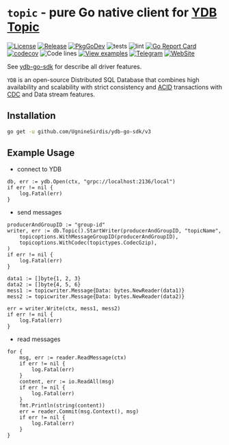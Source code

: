 # `topic` - pure Go native client for [YDB Topic](https://ydb.tech/en/docs/concepts/topic)
[![License](https://img.shields.io/badge/License-Apache%202.0-blue.svg)](https://github.com/ydb-platform/ydb/blob/main/LICENSE)
[![Release](https://img.shields.io/github/v/release/ydb-platform/ydb-go-sdk.svg?style=flat-square)](https://github.com/ydb-platform/ydb-go-sdk/releases)
[![PkgGoDev](https://pkg.go.dev/badge/github.com/UgnineSirdis/ydb-go-sdk/v3)](https://pkg.go.dev/github.com/UgnineSirdis/ydb-go-sdk/v3/topic)
![tests](https://github.com/ydb-platform/ydb-go-sdk/workflows/tests/badge.svg?branch=master)
![lint](https://github.com/ydb-platform/ydb-go-sdk/workflows/lint/badge.svg?branch=master)
[![Go Report Card](https://goreportcard.com/badge/github.com/UgnineSirdis/ydb-go-sdk/v3)](https://goreportcard.com/report/github.com/UgnineSirdis/ydb-go-sdk/v3)
[![codecov](https://codecov.io/gh/ydb-platform/ydb-go-sdk/branch/master/graph/badge.svg?precision=2)](https://app.codecov.io/gh/ydb-platform/ydb-go-sdk)
![Code lines](https://sloc.xyz/github/ydb-platform/ydb-go-sdk/?category=code)
[![View examples](https://img.shields.io/badge/learn-examples-brightgreen.svg)](https://github.com/ydb-platform/ydb-go-examples/tree/master/topic)
[![Telegram](https://img.shields.io/badge/chat-on%20Telegram-2ba2d9.svg)](https://t.me/YDBPlatform)
[![WebSite](https://img.shields.io/badge/website-ydb.tech-blue.svg)](https://ydb.tech)

See [ydb-go-sdk](https://github.com/ydb-platform/ydb-go-sdk) for describe all driver features.

`YDB` is an open-source Distributed SQL Database that combines high availability and scalability with strict consistency and [ACID](https://en.wikipedia.org/wiki/ACID) transactions with [CDC](https://en.wikipedia.org/wiki/Change_data_capture) and Data stream features.

## Installation

```sh
go get -u github.com/UgnineSirdis/ydb-go-sdk/v3
```

## Example Usage <a name="example"></a>
* connect to YDB
```golang
db, err := ydb.Open(ctx, "grpc://localhost:2136/local")
if err != nil {
    log.Fatal(err)
}
```

* send messages
```golang
producerAndGroupID := "group-id"
writer, err := db.Topic().StartWriter(producerAndGroupID, "topicName",
    topicoptions.WithMessageGroupID(producerAndGroupID),
    topicoptions.WithCodec(topictypes.CodecGzip),
)
if err != nil {
    log.Fatal(err)
}

data1 := []byte{1, 2, 3}
data2 := []byte{4, 5, 6}
mess1 := topicwriter.Message{Data: bytes.NewReader(data1)}
mess2 := topicwriter.Message{Data: bytes.NewReader(data2)}

err = writer.Write(ctx, mess1, mess2)
if err != nil {
	log.Fatal(err)
}
```

* read messages
```golang
for {
    msg, err := reader.ReadMessage(ctx)
    if err != nil {
        log.Fatal(err)
    }
    content, err := io.ReadAll(msg)
    if err != nil {
        log.Fatal(err)
    }
    fmt.Println(string(content))
    err = reader.Commit(msg.Context(), msg)
    if err != nil {
        log.Fatal(err)
    }
}

```
